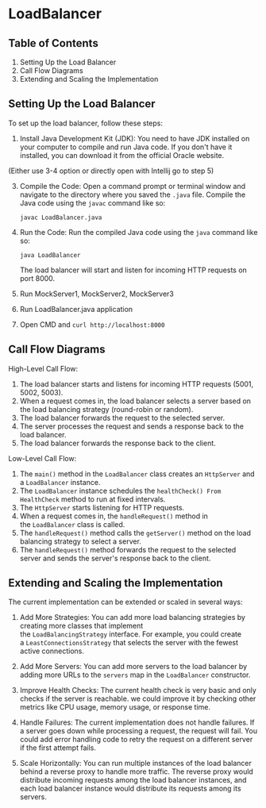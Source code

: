 # LoadBalancer
Table of Contents
-----------------

1.  Setting Up the Load Balancer
2.  Call Flow Diagrams
3.  Extending and Scaling the Implementation

Setting Up the Load Balancer
----------------------------

To set up the load balancer, follow these steps:

1.  Install Java Development Kit (JDK): You need to have JDK installed on your computer to compile and run Java code. If you don't have it installed, you can download it from the official Oracle website.
   
(Either use 3-4 option or directly open with Intellij go to step 5)

3.  Compile the Code: Open a command prompt or terminal window and navigate to the directory where you saved the `.java` file. Compile the Java code using the `javac` command like so:

    ```
    javac LoadBalancer.java

    ```
4.  Run the Code: Run the compiled Java code using the `java` command like so:

    ```
    java LoadBalancer

    ```

    The load balancer will start and listen for incoming HTTP requests on port 8000.
5. Run MockServer1, MockServer2, MockServer3
6. Run  LoadBalancer.java application
7. Open CMD and ```curl http://localhost:8000```

Call Flow Diagrams
------------------

High-Level Call Flow:

1.  The load balancer starts and listens for incoming HTTP requests (5001, 5002, 5003).
2.  When a request comes in, the load balancer selects a server based on the load balancing strategy (round-robin or random).
3.  The load balancer forwards the request to the selected server.
4.  The server processes the request and sends a response back to the load balancer.
5.  The load balancer forwards the response back to the client.

Low-Level Call Flow:

1.  The `main()` method in the `LoadBalancer` class creates an `HttpServer` and a `LoadBalancer` instance.
2.  The `LoadBalancer` instance schedules the `healthCheck() From HealthCheck` method to run at fixed intervals.
3.  The `HttpServer` starts listening for HTTP requests.
4.  When a request comes in, the `handleRequest()` method in the `LoadBalancer` class is called.
5.  The `handleRequest()` method calls the `getServer()` method on the load balancing strategy to select a server.
6.  The `handleRequest()` method forwards the request to the selected server and sends the server's response back to the client.

Extending and Scaling the Implementation
----------------------------------------

The current implementation can be extended or scaled in several ways:

1.  Add More Strategies: You can add more load balancing strategies by creating more classes that implement the `LoadBalancingStrategy` interface. For example, you could create a `LeastConnectionsStrategy` that selects the server with the fewest active connections.

2.  Add More Servers: You can add more servers to the load balancer by adding more URLs to the `servers` map in the `LoadBalancer` constructor.

3.  Improve Health Checks: The current health check is very basic and only checks if the server is reachable. we could improve it by checking other metrics like CPU usage, memory usage, or response time.

4.  Handle Failures: The current implementation does not handle failures. If a server goes down while processing a request, the request will fail. You could add error handling code to retry the request on a different server if the first attempt fails.

5.  Scale Horizontally: You can run multiple instances of the load balancer behind a reverse proxy to handle more traffic. The reverse proxy would distribute incoming requests among the load balancer instances, and each load balancer instance would distribute its requests among its servers.
